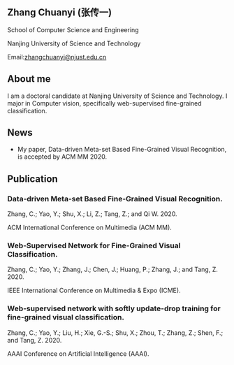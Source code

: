 ## Zhang Chuanyi (张传一)

School of Computer Science and Engineering

Nanjing University of Science and Technology

Email:zhangchuanyi@njust.edu.cn

## About me

I am a doctoral candidate at Nanjing University of Science and Technology. I major in Computer vision, specifically web-supervised fine-grained classification.

## News

- My paper, Data-driven Meta-set Based Fine-Grained Visual Recognition, is accepted by ACM MM 2020.

## Publication

### Data-driven Meta-set Based Fine-Grained Visual Recognition.

  Zhang, C.; Yao, Y.; Shu, X.; Li, Z.; Tang, Z.; and Qi W. 2020. 

  ACM International Conference on Multimedia (ACM MM).
  
### Web-Supervised Network for Fine-Grained Visual Classification.

  Zhang, C.; Yao, Y.; Zhang, J.; Chen, J.; Huang, P.; Zhang, J.; and Tang, Z. 2020.
  
  IEEE International Conference on Multimedia & Expo (ICME).

### Web-supervised network with softly update-drop training for fine-grained visual classification.

  Zhang, C.; Yao, Y.; Liu, H.; Xie, G.-S.; Shu, X.; Zhou, T.; Zhang, Z.; Shen, F.; and Tang, Z. 2020. 
  
  AAAI Conference on Artificial Intelligence (AAAI).


